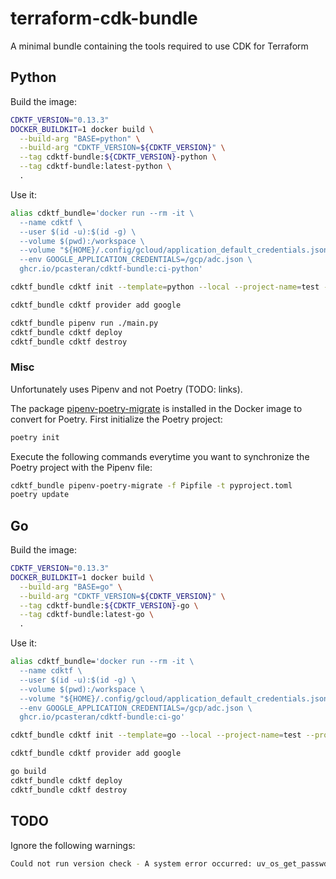 # terraform-cdk-bundle

A minimal bundle containing the tools required to use CDK for Terraform

## Python

Build the image:

```bash
CDKTF_VERSION="0.13.3"
DOCKER_BUILDKIT=1 docker build \
  --build-arg "BASE=python" \
  --build-arg "CDKTF_VERSION=${CDKTF_VERSION}" \
  --tag cdktf-bundle:${CDKTF_VERSION}-python \
  --tag cdktf-bundle:latest-python \
  .
```

Use it:

```bash
alias cdktf_bundle='docker run --rm -it \
  --name cdktf \
  --user $(id -u):$(id -g) \
  --volume $(pwd):/workspace \
  --volume "${HOME}/.config/gcloud/application_default_credentials.json":/gcp/adc.json:ro \
  --env GOOGLE_APPLICATION_CREDENTIALS=/gcp/adc.json \
  ghcr.io/pcasteran/cdktf-bundle:ci-python'

cdktf_bundle cdktf init --template=python --local --project-name=test --project-description=test --no-enable-crash-reporting

cdktf_bundle cdktf provider add google

cdktf_bundle pipenv run ./main.py
cdktf_bundle cdktf deploy
cdktf_bundle cdktf destroy
```

### Misc

Unfortunately uses Pipenv and not Poetry (TODO: links).

The package [pipenv-poetry-migrate](https://github.com/yhino/pipenv-poetry-migrate) is installed in the Docker image to
convert for Poetry.
First initialize the Poetry project:

```bash
poetry init
```

Execute the following commands everytime you want to synchronize the Poetry project with the Pipenv file:

```bash
cdktf_bundle pipenv-poetry-migrate -f Pipfile -t pyproject.toml
poetry update
```

## Go

Build the image:

```bash
CDKTF_VERSION="0.13.3"
DOCKER_BUILDKIT=1 docker build \
  --build-arg "BASE=go" \
  --build-arg "CDKTF_VERSION=${CDKTF_VERSION}" \
  --tag cdktf-bundle:${CDKTF_VERSION}-go \
  --tag cdktf-bundle:latest-go \
  .
```

Use it:

```bash
alias cdktf_bundle='docker run --rm -it \
  --name cdktf \
  --user $(id -u):$(id -g) \
  --volume $(pwd):/workspace \
  --volume "${HOME}/.config/gcloud/application_default_credentials.json":/gcp/adc.json:ro \
  --env GOOGLE_APPLICATION_CREDENTIALS=/gcp/adc.json \
  ghcr.io/pcasteran/cdktf-bundle:ci-go'

cdktf_bundle cdktf init --template=go --local --project-name=test --project-description=test --no-enable-crash-reporting

cdktf_bundle cdktf provider add google

go build
cdktf_bundle cdktf deploy
cdktf_bundle cdktf destroy
```

## TODO

Ignore the following warnings:

```bash
Could not run version check - A system error occurred: uv_os_get_passwd returned ENOENT (no such file or directory)
```
